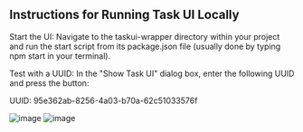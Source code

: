 ## Instructions for Running Task UI Locally

Start the UI: Navigate to the taskui-wrapper directory within your project and run the start script from its package.json file (usually done by typing npm start in your terminal).

Test with a UUID: In the "Show Task UI" dialog box, enter the following UUID and press the button:

UUID: 95e362ab-8256-4a03-b70a-62c51033576f 

![image](https://github.com/MindsetConsulting/bpa.ui5.role.ui/assets/91226856/34cb2cd3-978f-4874-848f-7e41e3781dc7)
![image](https://github.com/MindsetConsulting/bpa.ui5.role.ui/assets/91226856/93786f14-443c-431a-b0be-9d5709ab856a)
